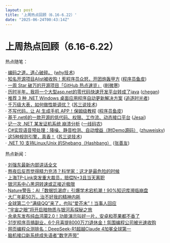 ```yaml
---
layout: post
title: '上周热点回顾（6.16-6.22）'
date: "2025-06-24T00:43:14Z"
---
```

上周热点回顾（6.16-6.22）
=================

热点随笔：

· [编码之道，道心破碎。](https://www.cnblogs.com/thisiswhy/archive/2025/06/17/18933669.html) ([why技术](https://www.cnblogs.com/thisiswhy/))  
· [知名开源项目Alist被收购！惹程序员众怒，开团炮轰甲方](https://www.cnblogs.com/yupi/archive/2025/06/18/18934507.html) ([程序员鱼皮](https://www.cnblogs.com/yupi/))  
· [一周 Star 破万的开源项目「GitHub 热点速览」](https://www.cnblogs.com/xueweihan/archive/2025/06/17/18932140.html) ([削微寒](https://www.cnblogs.com/xueweihan/))  
· [历时半年，我将一个大型asp.net的零代码快速开发平台转成了java](https://www.cnblogs.com/chegan/archive/2025/06/19/18936210.html) ([chegan](https://www.cnblogs.com/chegan/))  
· [推荐 3 种 .NET Windows 桌面应用程序自动更新解决方案](https://www.cnblogs.com/Can-daydayup/archive/2025/06/16/18927721.html) ([追逐时光者](https://www.cnblogs.com/Can-daydayup/))  
· [千万级大表，如何做性能调优？](https://www.cnblogs.com/12lisu/archive/2025/06/17/18932998.html) ([苏三说技术](https://www.cnblogs.com/12lisu/))  
· [不写代码，让 AI 生成手机 APP！保姆级教程](https://www.cnblogs.com/yupi/archive/2025/06/17/18932624.html) ([程序员鱼皮](https://www.cnblogs.com/yupi/))  
· [基于.net6的一款开源的低代码、权限、工作流、动态接口平台](https://www.cnblogs.com/dengjiahai/archive/2025/06/22/18942360.html) ([Jesai](https://www.cnblogs.com/dengjiahai/))  
· [记一次 .NET 某发证机系统 崩溃分析](https://www.cnblogs.com/huangxincheng/archive/2025/06/17/18932886.html) ([一线码农](https://www.cnblogs.com/huangxincheng/))  
· [C#实现语音预处理：降噪、静音检测、自动增益（附Demo源码）](https://www.cnblogs.com/zhuweisky/archive/2025/06/19/18936492.html) ([zhuweisky](https://www.cnblogs.com/zhuweisky/))  
· [这5种规则引擎，真香！](https://www.cnblogs.com/12lisu/archive/2025/06/21/18939721.html) ([苏三说技术](https://www.cnblogs.com/12lisu/))  
· [.NET 10 支持Linux/Unix 的Shebang（Hashbang）](https://www.cnblogs.com/shanyou/archive/2025/06/16/18930500.html) ([张善友](https://www.cnblogs.com/shanyou/))

热点新闻：

· [刘强东最新内部讲话全文](https://news.cnblogs.com/n/793520/)  
· [熬夜后反而觉得精力充沛？科学家：这才是最危险的时候](https://news.cnblogs.com/n/793725/)  
· [上海TP-Link突发重大裁员，赔偿N+3且当天离职](https://news.cnblogs.com/n/793346/)  
· [银河系中心黑洞转速或正接近极限](https://news.cnblogs.com/n/793401/)  
· [Nature警告：AI「数据饥渴症」引爆学术宕机潮！90%知识库濒临崩盘](https://news.cnblogs.com/n/793496/)  
· [大厂年薪50万，治不好我的精神内耗](https://news.cnblogs.com/n/793458/)  
· [全球第二个“满级QQ”来了，也叫“爱芥末”！当事人回应](https://news.cnblogs.com/n/793359/)  
· [“宇宙之眼”将开启暗物质与银河系探秘之旅](https://news.cnblogs.com/n/793567/)  
· [余承东发布纯血鸿蒙2.0！功能演示叫好一片，安卓和苹果都不香了](https://news.cnblogs.com/n/793704/)  
· [31岁程序员搞副业，6个月喜提8000万刀退休金！氛围编程公司被光速收购](https://news.cnblogs.com/n/793742/)  
· [网页编程众测排名：DeepSeek-R1超越Claude 4加冕全球第一](https://news.cnblogs.com/n/793566/)  
· [脑机接口新系统成失语者“数字声带”](https://news.cnblogs.com/n/793319/)